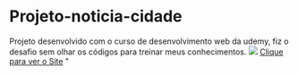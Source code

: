 # Projeto-noticia-cidade
Projeto desenvolvido com o curso de desenvolvimento web da udemy, fiz o desafio sem olhar os códigos para treinar meus conhecimentos.
<img src="https://geffersoncosta.github.io/Projeto-noticia-cidade/imagens/foto1.png">
<a href="https://geffersoncosta.github.io/Projeto-noticia-cidade/index.html">Clique para ver o Site</a>
"
